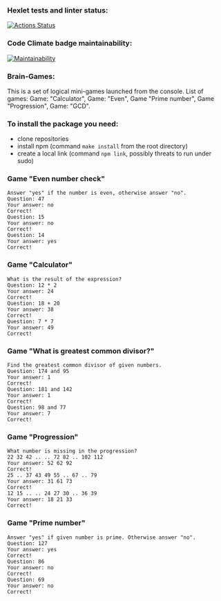 ### Hexlet tests and linter status:
[![Actions Status](https://github.com/petrishindmitry1997/qa-auto-engineer-javascript-project-44/actions/workflows/hexlet-check.yml/badge.svg)](https://github.com/petrishindmitry1997/qa-auto-engineer-javascript-project-44/actions)


### Code Climate badge maintainability: 
[![Maintainability](https://api.codeclimate.com/v1/badges/9ba7608f0bfe9ed1442d/maintainability)](https://codeclimate.com/github/petrishindmitry1997/qa-auto-engineer-javascript-project-44/maintainability)

### Brain-Games:
This is a set of logical mini-games launched from the console. List of games: Game: "Calculator", Game: "Even", Game "Prime number", Game "Progression", Game: "GCD".

### To install the package you need:
- clone repositories
- install npm (command `make install` from the root directory)
- create a local link (command `npm link`, possibly threats to run under sudo)

### Game "Even number check"
```
Answer "yes" if the number is even, otherwise answer "no".
Question: 47
Your answer: no
Correct!
Question: 15
Your answer: no
Correct!
Question: 14
Your answer: yes
Correct!
```

### Game "Calculator"
```
What is the result of the expression?
Question: 12 * 2
Your answer: 24
Correct!
Question: 18 + 20
Your answer: 38
Correct!
Question: 7 * 7
Your answer: 49
Correct!
```

### Game "What is greatest common divisor?"
```
Find the greatest common divisor of given numbers.
Question: 174 and 95
Your answer: 1
Correct!
Question: 181 and 142
Your answer: 1
Correct!
Question: 98 and 77
Your answer: 7
Correct!
```

### Game "Progression"
```
What number is missing in the progression?
22 32 42 .. .. 72 82 .. 102 112
Your answer: 52 62 92
Correct!
25 .. 37 43 49 55 .. 67 .. 79
Your answer: 31 61 73
Correct!
12 15 .. .. 24 27 30 .. 36 39
Your answer: 18 21 33
Correct!
```

### Game "Prime number"
```
Answer "yes" if given number is prime. Otherwise answer "no".
Question: 127
Your answer: yes
Correct!
Question: 86
Your answer: no
Correct!
Question: 69
Your answer: no
Correct!
```